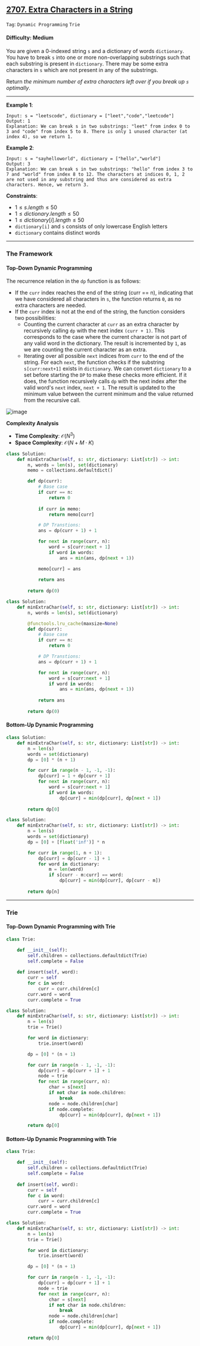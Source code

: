 ## [2707. Extra Characters in a String](https://leetcode.com/problems/extra-characters-in-a-string)

```Tag```: ```Dynamic Programming``` ```Trie```

#### Difficulty: Medium

You are given a 0-indexed string ```s``` and a dictionary of words ```dictionary```. You have to break ```s``` into one or more non-overlapping substrings such that each substring is present in ```dictionary```. There may be some extra characters in ```s``` which are not present in any of the substrings.

Return _the minimum number of extra characters left over if you break up ```s``` optimally_.

--- 

__Example 1__:
```
Input: s = "leetscode", dictionary = ["leet","code","leetcode"]
Output: 1
Explanation: We can break s in two substrings: "leet" from index 0 to 3 and "code" from index 5 to 8. There is only 1 unused character (at index 4), so we return 1.
```

__Example 2__:
```
Input: s = "sayhelloworld", dictionary = ["hello","world"]
Output: 3
Explanation: We can break s in two substrings: "hello" from index 3 to 7 and "world" from index 8 to 12. The characters at indices 0, 1, 2 are not used in any substring and thus are considered as extra characters. Hence, we return 3.
```

__Constraints__:

- $1 \le s.length \le 50$
- $1 \le dictionary.length \le 50$
- $1 \le dictionary[i].length \le 50$
- ```dictionary[i]``` and ```s``` consists of only lowercase English letters
- ```dictionary``` contains distinct words

---

### The Framework

#### Top-Down Dynamic Programming

The recurrence relation in the ```dp``` function is as follows:

- If the ```curr``` index reaches the end of the string (curr == n), indicating that we have considered all characters in ```s```, the function returns ```0```, as no extra characters are needed.
- If the ```curr``` index is not at the end of the string, the function considers two possibilities:
    - Counting the current character at ```curr``` as an extra character by recursively calling ```dp``` with the next index ```(curr + 1)```. This corresponds to the case where the current character is not part of any valid word in the dictionary. The result is incremented by ```1```, as we are counting the current character as an extra.
    - Iterating over all possible ```next``` indices from ```curr``` to the end of the string. For each ```next```, the function checks if the substring ```s[curr:next+1]``` exists in ```dictionary```. We can convert ```dictionary``` to a set before starting the ```DP``` to make these checks more efficient. If it does, the function recursively calls ```dp``` with the next index after the valid word's ```next``` index, ```next + 1```. The result is updated to the minimum value between the current minimum and the value returned from the recursive call.

![image](https://leetcode.com/problems/extra-characters-in-a-string/Figures/2707/FigA.png)

__Complexity Analysis__

- __Time Complexity__: $\mathcal{O}(N^{3})$
- __Space Complexity__: $\mathcal{O}(N + M \cdot K)$

```Python
class Solution:
    def minExtraChar(self, s: str, dictionary: List[str]) -> int:
        n, words = len(s), set(dictionary)
        memo = collections.defaultdict()

        def dp(curr):
            # Base case
            if curr == n:
                return 0
            
            if curr in memo:
                return memo[curr]

            # DP Transtions: 
            ans = dp(curr + 1) + 1

            for next in range(curr, n):
                word = s[curr:next + 1]
                if word in words:
                    ans = min(ans, dp(next + 1))

            memo[curr] = ans
            
            return ans
        
        return dp(0)
```

```Python
class Solution:
    def minExtraChar(self, s: str, dictionary: List[str]) -> int:
        n, words = len(s), set(dictionary)

        @functools.lru_cache(maxsize=None)
        def dp(curr):
            # Base case
            if curr == n:
                return 0

            # DP Transtions: 
            ans = dp(curr + 1) + 1

            for next in range(curr, n):
                word = s[curr:next + 1]
                if word in words:
                    ans = min(ans, dp(next + 1))
            
            return ans
        
        return dp(0)
```

#### Bottom-Up Dynamic Programming

```Python
class Solution:
    def minExtraChar(self, s: str, dictionary: List[str]) -> int:
        n = len(s)
        words = set(dictionary)
        dp = [0] * (n + 1)

        for curr in range(n - 1, -1, -1):
            dp[curr] = 1 + dp[curr + 1]
            for next in range(curr, n):
                word = s[curr:next + 1]
                if word in words:
                    dp[curr] = min(dp[curr], dp[next + 1])
        
        return dp[0]
```

```Python
class Solution:
    def minExtraChar(self, s: str, dictionary: List[str]) -> int:
        n = len(s)
        words = set(dictionary)
        dp = [0] + [float('inf')] * n

        for curr in range(1, n + 1):
            dp[curr] = dp[curr - 1] + 1
            for word in dictionary:
                m = len(word)
                if s[curr - m:curr] == word:
                    dp[curr] = min(dp[curr], dp[curr - m])
        
        return dp[n]
```

---

### Trie

#### Top-Down Dynamic Programming with Trie

```Python
class Trie:

    def __init__(self):
        self.children = collections.defaultdict(Trie)
        self.complete = False
    
    def insert(self, word):
        curr = self
        for c in word:
            curr = curr.children[c]
        curr.word = word
        curr.complete = True

class Solution:
    def minExtraChar(self, s: str, dictionary: List[str]) -> int:
        n = len(s)
        trie = Trie()

        for word in dictionary:
            trie.insert(word)

        dp = [0] * (n + 1)

        for curr in range(n - 1, -1, -1):
            dp[curr] = dp[curr + 1] + 1
            node = trie
            for next in range(curr, n):
                char = s[next]
                if not char in node.children:
                    break
                node = node.children[char]
                if node.complete:
                    dp[curr] = min(dp[curr], dp[next + 1])

        return dp[0]
```

#### Bottom-Up Dynamic Programming with Trie

```Python
class Trie:

    def __init__(self):
        self.children = collections.defaultdict(Trie)
        self.complete = False
    
    def insert(self, word):
        curr = self
        for c in word:
            curr = curr.children[c]
        curr.word = word
        curr.complete = True

class Solution:
    def minExtraChar(self, s: str, dictionary: List[str]) -> int:
        n = len(s)
        trie = Trie()

        for word in dictionary:
            trie.insert(word)

        dp = [0] * (n + 1)

        for curr in range(n - 1, -1, -1):
            dp[curr] = dp[curr + 1] + 1
            node = trie
            for next in range(curr, n):
                char = s[next]
                if not char in node.children:
                    break
                node = node.children[char]
                if node.complete:
                    dp[curr] = min(dp[curr], dp[next + 1])

        return dp[0]
```
